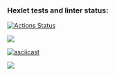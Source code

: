 ### Hexlet tests and linter status:

[![Actions Status](https://github.com/ShanyAilurus/frontend-project-44/workflows/hexlet-check/badge.svg)](https://github.com/ShanyAilurus/frontend-project-44/actions)

<a href="https://codeclimate.com/github/ShanyAilurus/frontend-project-44/maintainability"><img src="https://api.codeclimate.com/v1/badges/66fdda5c04fa1017d028/maintainability" /></a>

[![asciicast](https://asciinema.org/a/578560.svg)](https://asciinema.org/a/578560)

<a href="https://asciinema.org/a/578560" target="_blank"><img src="https://asciinema.org/a/578560.svg" /></a>

